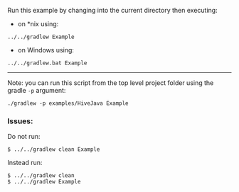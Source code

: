 Run this example by changing into the current directory then executing:

- on *nix using:

```
../../gradlew Example
```

- on Windows using:

```
../../gradlew.bat Example
```

*********************************************************************

Note: you can run this script from the top level project folder using the gradle `-p` argument:

```
./gradlew -p examples/HiveJava Example
```

### Issues:

Do not run:

```
$ ../../gradlew clean Example
```

Instead run:

```
$ ../../gradlew clean
$ ../../gradlew Example
```

